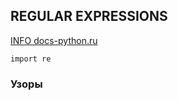 ## REGULAR EXPRESSIONS

[INFO docs-python.ru](https://docs-python.ru/standart-library/modul-re-python/sintaksis-reguljarnogo-vyrazhenija/)

`import re`

### Узоры

| | |
|-|-|

